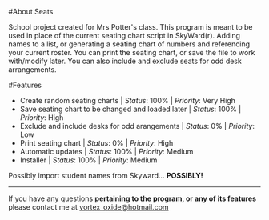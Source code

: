 #About Seats

School project created for Mrs Potter's class. This program is meant to be used in place of the current seating chart script in SkyWard(r). Adding names to a list, or generating a seating chart of numbers and referencing your current roster. You can print the seating chart, or save the file to work with/modify later. You can also include and exclude seats for odd desk  arrangements.

#Features

- Create random seating charts                                                       | _Status_: 100% | _Priority_: Very High
- Save seating chart to be changed and loaded later                                  | _Status_: 100% | _Priority_: High
- Exclude and include desks for odd arangements                                      | _Status_: 0% | _Priority_: Low
- Print seating chart                                                                | _Status_: 0% | _Priority_: High
- Automatic updates                                                                  | _Status_: 100% | _Priority_: Medium
- Installer                                                                          | _Status_: 100% | _Priority_: Medium

Possibly import student names from Skyward... <b>POSSIBLY!</b>

<hr>

If you have any questions __pertaining to the program, or any of its features__ please contact me at vortex_oxide@hotmail.com
